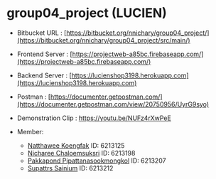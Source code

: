 # group04_project (LUCIEN)

  - Bitbucket URL : [https://bitbucket.org/nnichary/group04_project/](https://bitbucket.org/nnichary/group04_project/src/main/)
  - Frontend Server : [https://projectweb-a85bc.firebaseapp.com/](https://projectweb-a85bc.firebaseapp.com/)
  - Backend Server : [https://lucienshop3198.herokuapp.com](https://lucienshop3198.herokuapp.com)
  - Postman : [https://documenter.getpostman.com/](https://documenter.getpostman.com/view/20750956/UyrG9syo)
  - Demonstration Clip : https://youtu.be/NUFz4rXwPeE

  - Member:
    - [Natthawee Koengfak](https://github.com/etnk125) ID: 6213125
    - [Nicharee Chaloemsuksri](https://github.com/nnichar) ID: 6213198
    - [Pakkapond Pipattanasookmongkol](https://github.com/Jaopatk) ID: 6213207
    - [Supattrs Sainium](https://github.com/SupattS) ID: 6213212
